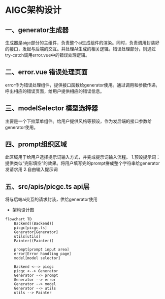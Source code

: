 # AIGC架构设计
## 一、generator生成器
生成器是aigc部分的主组件，负责整个ai生成组件的渲染。同时，负责调用封装好的接口，发起与后端的交互。并处理AI生成的相关逻辑。错误处理部分，则通过try-catch调用error.vue中的错误处理逻辑。
## 二、error.vue 错误处理页面
error作为错误处理组件，提供接口函数给generator使用。通过调用和参数传递，呼出相应的错误页面，给用户提供相应的错误信息。
## 三、modelSelector 模型选择器
主要是一个下拉菜单组件。给用户提供风格等预设，作为发后端的接口参数给generator使用。
## 四、prompt组织区域
此区域用于给用户选择提示词输入方式，并完成提示词输入流程。
1.预设提示词：提供类似“完形填空”的效果。将用户填写完的prompt拼成整个字符串给generator发请求用
2.自由输入提示词
## 五、src/apis/picgc.ts api层
将与后端ai交互的请求封装，供给generator使用
* 架构设计图

```mermaid
flowchart TD
    Backend((Backend))
    picgc[picgc.ts]
    Generator[Generator]
    utils[utils]
    Painter((Painter))

    prompt[prompt input area]
    error[Error handling page]
    model[model selector]

    Backend <--> picgc
    picgc <--> Generator
    Generator --> prompt
    Generator --> error
    Generator --> model
    Generator --> utils
    utils --> Painter
```
